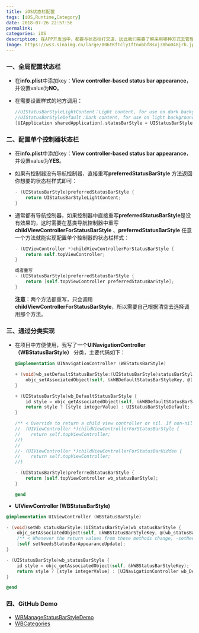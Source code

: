 ```yaml
---
title: iOS状态栏配置
tags: [iOS,Runtime,Category]
date: 2018-07-26 22:57:56
permalink:
categories: iOS
description: 在APP开发当中，都要与状态栏打交道，因此我们需要了解采用哪种方式去管理状态栏样式，更容易开发与维护，如果界面定制地方较多，就不太适合全局配置状态栏，因为这样每次在界面将要显示、消失去配置状态栏，比较的繁琐，因此我们可以采用单个配置，不影响全局，而且可以随意切换样式。这篇文章主要也是记录自己在项目中遇到的问题，方便自己以后查阅，如果有写的不对的地方，希望能给予批评指正，我会及时更改。好了，开始介绍吧！
image: https://ws3.sinaimg.cn/large/006tKfTcly1ftnobbf8sxj30ho048jrh.jpg
---
```

<p class="description"></p>

<!-- more -->

### 一、全局配置状态栏

- 在**info.plist**中添加key：**View controller-based status bar appearance**，并设置value为**NO**。

- 在需要设置样式的地方调用：

  ```objective-c
  //UIStatusBarStyleLightContent：Light content, for use on dark backgrounds
  //UIStatusBarStyleDefault：Dark content, for use on light backgrounds
  [UIApplication sharedApplication].statusBarStyle = UIStatusBarStyleLightContent;
  ```

  

### 二、配置单个控制器状态栏

- 在**info.plist**中添加key：**View controller-based status bar appearance**，并设置value为**YES**。

- 如果有控制器没有导航控制器，直接重写**preferredStatusBarStyle** 方法返回你想要的状态栏样式即可：

  ```objective-c
  - (UIStatusBarStyle)preferredStatusBarStyle {
      return UIStatusBarStyleLightContent;
  }
  ```

- 通常都有导航控制器，如果控制器中直接重写**preferredStatusBarStyle**是没有效果的，这时需要在基类导航控制器中重写**childViewControllerForStatusBarStyle** 、**preferredStatusBarStyle** 任意一个方法就能实现配置单个控制器的状态栏样式：

  ```objective-c
  - (UIViewController *)childViewControllerForStatusBarStyle {
      return self.topViewController;
  }
  
  或者重写
  - (UIStatusBarStyle)preferredStatusBarStyle {
      return [self.topViewController preferredStatusBarStyle];
  }
  ```

  **注意**：两个方法都重写，只会调用**childViewControllerForStatusBarStyle**，所以需要自己根据清空去选择调用那个方法。

### 三、通过分类实现

- 在项目中方便使用，我写了一个**UINavigationController（WBStatusBarStyle）** 分类，主要代码如下：

  ```objective-c
  @implementation UINavigationController (WBStatusBarStyle)
  
  + (void)wb_setDefaultStatusBarStyle:(UIStatusBarStyle)statusBarStyle {
      objc_setAssociatedObject(self, &kWBDefaultStatusBarStyleKey, @(statusBarStyle), OBJC_ASSOCIATION_RETAIN_NONATOMIC);
  }
  
  + (UIStatusBarStyle)wb_DefaultStatusBarStyle {
      id style = objc_getAssociatedObject(self, &kWBDefaultStatusBarStyleKey);
      return style ? [style integerValue] : UIStatusBarStyleDefault;
  }
  
  /** < Override to return a child view controller or nil. If non-nil, that view controller's status bar appearance attributes will be used. If nil, self is used. Whenever the return values from these methods change, -setNeedsUpdatedStatusBarAttributes should be called. > */
  //- (UIViewController *)childViewControllerForStatusBarStyle {
  //    return self.topViewController;
  //}
  //
  //- (UIViewController *)childViewControllerForStatusBarHidden {
  //    return self.topViewController;
  //}
  
  - (UIStatusBarStyle)preferredStatusBarStyle {
      return [self.topViewController wb_statusBarStyle];
  }
  
  @end
  ```

- **UIViewController (WBStatusBarStyle)** 

```objective-c
@implementation UIViewController (WBStatusBarStyle)

- (void)setWb_statusBarStyle:(UIStatusBarStyle)wb_statusBarStyle {
    objc_setAssociatedObject(self, &kWBStatusBarStyleKey, @(wb_statusBarStyle), OBJC_ASSOCIATION_RETAIN_NONATOMIC);
    /** < Whenever the return values from these methods change, -setNeedsUpdatedStatusBarAttributes should be called. > */
    [self setNeedsStatusBarAppearanceUpdate];
}

- (UIStatusBarStyle)wb_statusBarStyle {
    id style = objc_getAssociatedObject(self, &kWBStatusBarStyleKey);
    return style ? [style integerValue] : [UINavigationController wb_DefaultStatusBarStyle];
}

@end
```

### 四、GitHub Demo

- [WBManageStatusBarStyleDemo](https://github.com/wenmobo/WBManageStatusBarStyleDemo)
- [WBCategories](https://github.com/wenmobo/WBCategories)